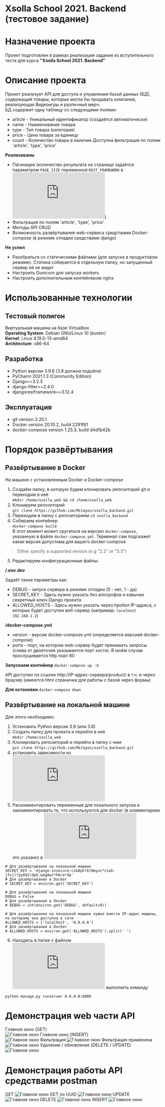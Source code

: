 # Xsolla School 2021. Backend (тестовое задание)
  
# Назначение проекта
Проект подготовлен в рамках реализации задания из вступительного теста для курса **"Xsolla School 2021. Backend"**

# Описание проекта
Проект реализует API для доступа и управления базой данных (БД), содержащей товары, которые могла бы продавать компания, реализующая Видеоигры и различный мерч.  
БД содержит одну таблицу со следующими полями:
  - article - Уникальный идентификатор (создаётся автоматически)
  - name - Наименование товара
  - type - Тип товара (категория)
  - price - Цена товара за единицу
  - count - Количество товара в наличии
  Доступна фильтрация по полям 'article', 'type', 'price'  
  
**Реализованы**  
- Пагинация (количество результата на странице задаётся параметром `PAGE_SIZE` переменной `REST_FRAMEWORK` в ![settings.py](https://github.com/Mitayes/xsolla_backand/blob/main/xsolla/xsolla/settings.py))
- Фильтрация по полям 'article', 'type', 'price'
- Методы API CRUD
- Возможность развёртывания web-сервиса средствами Docker-compose (в режиме отладки средствами django)
  
**Не успел**
- Разобраться со статическими файлами (для запуска в продуктовом режиме). Статика собирается в отдельную папку, но запущенный сервер её не видит
- Настроить Gunicorn для запуска workers
- Настроить дополнительным контейнером nginx
  
# Использованные технологии
## Тестовый полигон  
Виртуальная машина на базе Virtualbox  
**Operating System**: Debian GNU/Linux 10 (buster)  
**Kernel**: Linux 4.19.0-13-amd64  
**Architecture**: x86-64  
  
## Разработка  
- Python версии 3.9.6 (3.8 должна подойти)
- PyCharm 2021.1.3 (Community Edition)
- Django==3.2.5
- django-filter==2.4.0
- djangorestframework==3.12.4

## Эксплуатация
- git version 2.20.1
- Docker version 20.10.2, build 2291f61
- docker-compose version 1.25.3, build d4d1b42b

# Порядок развёртывания
## Развёртывание в Docker  
На машине с установленным Docker и Docker-compose  
1. Создаём папку, в которую будем клонировать репозиторий git и переходим в неё  
`mkdir /home/xsolla_web && cd /home/xsolla_web`
2. Клонируем репозиторий  
`git clone https://github.com/Mitayes/xsolla_backand.git`
3. Переходим в папку с репозиторием
`cd xsolla_backand`
4. Собираем контейнер  
`docker-compose build`  
В этот момент может сругаться на версию `docker-compose`, указанную в файле `docker-compose.yml`. Терминал сам подскажет какая версия допустима для вашего docker-compose
>Either specify a supported version (e.g "2.2" or "3.3")
5. Редактируем конфигурационные файлы:  

**/.env.dev**  
  
Задаёт такие параметры как:
  - DEBUG - запуск сервера в режиме отладки (0 - нет, 1 - да)
  - SECRET_KEY - Здесь нужно указать без апосрофов и кавычек секретный ключ Django проекта
  - ALLOWED_HOSTS - Здесь нужно указать через пробел IP-адреса, с которых будет доступен веб-сервер (например: `localhost 192.168.1.2`)  
  
**/docker-compose.yml**  
  - version - версия docker-compose.yml (определяется версией docker-compose)
  - ports - порт, на котором web-сервер будет принимать запросы (слева от двоеточия указывается порт хоста). В моём случае прослушивается http порт 80

**Запускаем контейнер**
`docker-compose up -d`

API доступен по ссылке http://IP-адрес-сервера/product/ в т.ч. и через браузер (имеются html странички для работы с базой через формы)

**Для остановки**
`docker-compose down`

## Развёртывание на локальной машине
Для этого необходимо:
1. Установить Python версии 3.9 (или 3.8) 
2. Создать папку для проекта и перейти в неё  
`mkdir /home/xsolla_web`  
3. Клонировать репозиторий и перейти в папку с ним  
`git clone https://github.com/Mitayes/xsolla_backand.git`
4. установить зависимости из ![requirements.txt](https://github.com/Mitayes/xsolla_backand/blob/main/xsolla/requirements.txt)
5. Раскомментировать переменные для локального запуска и закомментировать те, что используются для docker (в комментариях это указано) в ![settings.py](https://github.com/Mitayes/xsolla_backand/blob/main/xsolla/xsolla/settings.py)  
```
# Для развёртывания на локальной машине
SECRET_KEY = 'django-insecure-czb8ph!6(0myzc*csah-jfvjl*py0$5(dpb_&mg0wr*h6re*4p'
# Для развёртывания в Docker
# SECRET_KEY = environ.get('SECRET_KEY')

# Для развёртывания на локальной машине
DEBUG = False
# Для развёртывания в Docker
# DEBUG = int(environ.get('DEBUG', default=0))

# Для развёртывания на локальной машине нужно внести IP-адрес машины, по которому она доступна в сети
ALLOWED_HOSTS = ['localhost', '0.0.0.0']
# Для развёртывания в Docker
# ALLOWED_HOSTS = environ.get('ALLOWED_HOSTS').split(' ')
```
6. Находясь в папке с файлом ![manage.py](https://github.com/Mitayes/xsolla_backand/blob/main/xsolla/manage.py) выполнить команду  
  
`python manage.py runserver 0.0.0.0:8000`

# Демонстрация web части API
Главное окно (GET)  
![Главное окно](./screen/main_window.png)
Главное окно (INSERT)  
![Главное окно](./screen/main_window_2.png)
Фильтрация
![Главное окно](./screen/filtered.png)
Фильтрация применена 
![Главное окно](./screen/filtered_applyed.png)
Удаление / обновление (DELETE / UPDATE)  
![Главное окно](./screen/main_web_delete_update.png)

# Демонстрация работы API средствами postman
GET
![Главное окно](./screen/postman_get.png)
GET по UUID
![Главное окно](./screen/postman_get_on_uuid.png)
UPDATE
![Главное окно](./screen/postman_update.png)
DELETE
![Главное окно](./screen/postman_delete.png)
INSERT 
![Главное окно](./screen/postman_insert.png)
